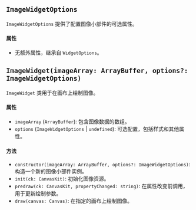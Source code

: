 ## `ImageWidgetOptions`

`ImageWidgetOptions` 提供了配置图像小部件的可选属性。

#### 属性

- 无额外属性，继承自 `WidgetOptions`。

## `ImageWidget(imageArray: ArrayBuffer, options?: ImageWidgetOptions)`

`ImageWidget` 类用于在画布上绘制图像。

#### 属性

- `imageArray` (`ArrayBuffer`): 包含图像数据的数组。
- `options` (`ImageWidgetOptions` | `undefined`): 可选配置，包括样式和其他属性。

#### 方法

- `constructor(imageArray: ArrayBuffer, options?: ImageWidgetOptions)`: 构造一个新的图像小部件实例。
- `init(ck: CanvasKit)`: 初始化图像资源。
- `predraw(ck: CanvasKit, propertyChanged: string)`: 在属性改变前调用，用于更新绘制参数。
- `draw(canvas: Canvas)`: 在指定的画布上绘制图像。
